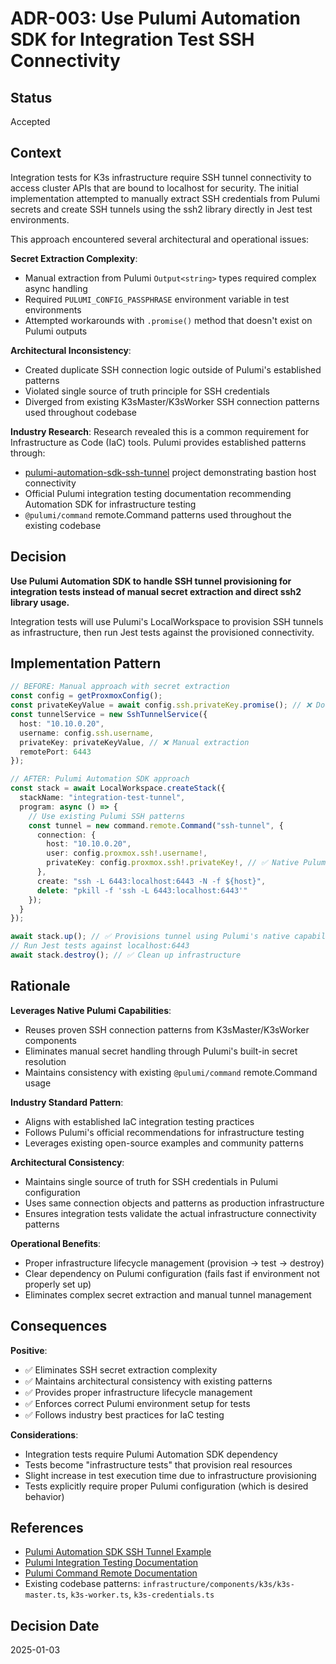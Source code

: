 # ADR-003: Use Pulumi Automation SDK for Integration Test SSH Connectivity

## Status

Accepted

## Context

Integration tests for K3s infrastructure require SSH tunnel connectivity to access cluster APIs that are bound to localhost for security. The initial implementation attempted to manually extract SSH credentials from Pulumi secrets and create SSH tunnels using the ssh2 library directly in Jest test environments.

This approach encountered several architectural and operational issues:

**Secret Extraction Complexity**:
- Manual extraction from Pulumi `Output<string>` types required complex async handling
- Required `PULUMI_CONFIG_PASSPHRASE` environment variable in test environments
- Attempted workarounds with `.promise()` method that doesn't exist on Pulumi outputs

**Architectural Inconsistency**:
- Created duplicate SSH connection logic outside of Pulumi's established patterns
- Violated single source of truth principle for SSH credentials
- Diverged from existing K3sMaster/K3sWorker SSH connection patterns used throughout codebase

**Industry Research**:
Research revealed this is a common requirement for Infrastructure as Code (IaC) tools. Pulumi provides established patterns through:
- [pulumi-automation-sdk-ssh-tunnel](https://github.com/clstokes/pulumi-automation-sdk-ssh-tunnel) project demonstrating bastion host connectivity
- Official Pulumi integration testing documentation recommending Automation SDK for infrastructure testing
- `@pulumi/command` remote.Command patterns used throughout the existing codebase

## Decision

**Use Pulumi Automation SDK to handle SSH tunnel provisioning for integration tests instead of manual secret extraction and direct ssh2 library usage.**

Integration tests will use Pulumi's LocalWorkspace to provision SSH tunnels as infrastructure, then run Jest tests against the provisioned connectivity.

## Implementation Pattern

```typescript
// BEFORE: Manual approach with secret extraction
const config = getProxmoxConfig();
const privateKeyValue = await config.ssh.privateKey.promise(); // ❌ Doesn't exist
const tunnelService = new SshTunnelService({
  host: "10.10.0.20",
  username: config.ssh.username,
  privateKey: privateKeyValue, // ❌ Manual extraction
  remotePort: 6443
});

// AFTER: Pulumi Automation SDK approach
const stack = await LocalWorkspace.createStack({
  stackName: "integration-test-tunnel",
  program: async () => {
    // Use existing Pulumi SSH patterns
    const tunnel = new command.remote.Command("ssh-tunnel", {
      connection: {
        host: "10.10.0.20",
        user: config.proxmox.ssh!.username!,
        privateKey: config.proxmox.ssh!.privateKey!, // ✅ Native Pulumi handling
      },
      create: "ssh -L 6443:localhost:6443 -N -f ${host}",
      delete: "pkill -f 'ssh -L 6443:localhost:6443'"
    });
  }
});

await stack.up(); // ✅ Provisions tunnel using Pulumi's native capabilities
// Run Jest tests against localhost:6443
await stack.destroy(); // ✅ Clean up infrastructure
```

## Rationale

**Leverages Native Pulumi Capabilities**:
- Reuses proven SSH connection patterns from K3sMaster/K3sWorker components
- Eliminates manual secret handling through Pulumi's built-in secret resolution
- Maintains consistency with existing `@pulumi/command` remote.Command usage

**Industry Standard Pattern**:
- Aligns with established IaC integration testing practices
- Follows Pulumi's official recommendations for infrastructure testing
- Leverages existing open-source examples and community patterns

**Architectural Consistency**:
- Maintains single source of truth for SSH credentials in Pulumi configuration
- Uses same connection objects and patterns as production infrastructure
- Ensures integration tests validate the actual infrastructure connectivity patterns

**Operational Benefits**:
- Proper infrastructure lifecycle management (provision → test → destroy)
- Clear dependency on Pulumi configuration (fails fast if environment not properly set up)
- Eliminates complex secret extraction and manual tunnel management

## Consequences

**Positive**:
- ✅ Eliminates SSH secret extraction complexity
- ✅ Maintains architectural consistency with existing patterns
- ✅ Provides proper infrastructure lifecycle management
- ✅ Enforces correct Pulumi environment setup for tests
- ✅ Follows industry best practices for IaC testing

**Considerations**:
- Integration tests require Pulumi Automation SDK dependency
- Tests become "infrastructure tests" that provision real resources
- Slight increase in test execution time due to infrastructure provisioning
- Tests explicitly require proper Pulumi configuration (which is desired behavior)

## References

- [Pulumi Automation SDK SSH Tunnel Example](https://github.com/clstokes/pulumi-automation-sdk-ssh-tunnel)
- [Pulumi Integration Testing Documentation](https://www.pulumi.com/docs/iac/concepts/testing/integration/)
- [Pulumi Command Remote Documentation](https://www.pulumi.com/registry/packages/command/api-docs/remote/command/)
- Existing codebase patterns: `infrastructure/components/k3s/k3s-master.ts`, `k3s-worker.ts`, `k3s-credentials.ts`

## Decision Date

2025-01-03